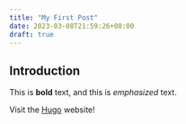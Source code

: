 ```yaml
---
title: "My First Post"
date: 2023-03-08T21:59:26+08:00
draft: true
---
```

## Introduction

This is **bold** text, and this is *emphasized* text.

Visit the [Hugo](https://gohugo.io) website!
